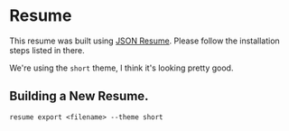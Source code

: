# Resume

This resume was built using [JSON Resume](https://jsonresume.org/getting-started/). Please follow the installation steps listed in there.

We're using the `short` theme, I think it's looking pretty good.

## Building a New Resume.

`resume export <filename> --theme short`
